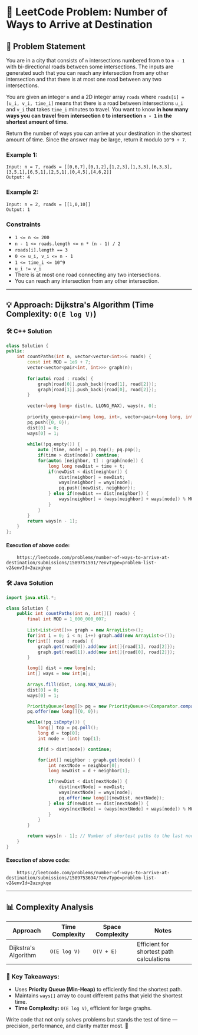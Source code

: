 # 🧠 LeetCode Problem: Number of Ways to Arrive at Destination

## 📌 Problem Statement
You are in a city that consists of `n` intersections numbered from `0` to `n - 1` with bi-directional roads between some intersections. The inputs are generated such that you can reach any intersection from any other intersection and that there is at most one road between any two intersections.

You are given an integer `n` and a 2D integer array `roads` where `roads[i] = [u_i, v_i, time_i]` means that there is a road between intersections `u_i` and `v_i` that takes `time_i` minutes to travel. You want to know **in how many ways you can travel from intersection `0` to intersection `n - 1` in the shortest amount of time**.

Return the number of ways you can arrive at your destination in the shortest amount of time. Since the answer may be large, return it modulo `10^9 + 7`.

### Example 1:
```plaintext
Input: n = 7, roads = [[0,6,7],[0,1,2],[1,2,3],[1,3,3],[6,3,3],[3,5,1],[6,5,1],[2,5,1],[0,4,5],[4,6,2]]
Output: 4
```

### Example 2:
```plaintext
Input: n = 2, roads = [[1,0,10]]
Output: 1
```

### Constraints
- `1 <= n <= 200`
- `n - 1 <= roads.length <= n * (n - 1) / 2`
- `roads[i].length == 3`
- `0 <= u_i, v_i <= n - 1`
- `1 <= time_i <= 10^9`
- `u_i != v_i`
- There is at most one road connecting any two intersections.
- You can reach any intersection from any other intersection.

---

## 💡 Approach: Dijkstra's Algorithm (Time Complexity: `O(E log V)`)  

### 🛠️ C++ Solution
```cpp
class Solution {
public:
    int countPaths(int n, vector<vector<int>>& roads) {
        const int MOD = 1e9 + 7;
        vector<vector<pair<int, int>>> graph(n);
        
        for(auto& road : roads) {
            graph[road[0]].push_back({road[1], road[2]});
            graph[road[1]].push_back({road[0], road[2]});
        }
        
        vector<long long> dist(n, LLONG_MAX), ways(n, 0);
        
        priority_queue<pair<long long, int>, vector<pair<long long, int>>, greater<>> pq;
        pq.push({0, 0});
        dist[0] = 0;
        ways[0] = 1;
        
        while(!pq.empty()) {
            auto [time, node] = pq.top(); pq.pop();
            if(time > dist[node]) continue;
            for(auto& [neighbor, t] : graph[node]) {
                long long newDist = time + t;
                if(newDist < dist[neighbor]) {
                    dist[neighbor] = newDist;
                    ways[neighbor] = ways[node];
                    pq.push({newDist, neighbor});
                } else if(newDist == dist[neighbor]) {
                    ways[neighbor] = (ways[neighbor] + ways[node]) % MOD;
                }
            }
        }
        return ways[n - 1];
    }
};
```

#### Execution of above code:
```link
    https://leetcode.com/problems/number-of-ways-to-arrive-at-destination/submissions/1589751591/?envType=problem-list-v2&envId=2uzxgkqe
```

### 🛠️ Java Solution
```java
import java.util.*;

class Solution {
    public int countPaths(int n, int[][] roads) {
        final int MOD = 1_000_000_007;
        
        List<List<int[]>> graph = new ArrayList<>();
        for(int i = 0; i < n; i++) graph.add(new ArrayList<>());
        for(int[] road : roads) {
            graph.get(road[0]).add(new int[]{road[1], road[2]});
            graph.get(road[1]).add(new int[]{road[0], road[2]});
        }

        long[] dist = new long[n];
        int[] ways = new int[n];
        
        Arrays.fill(dist, Long.MAX_VALUE);
        dist[0] = 0;
        ways[0] = 1;

        PriorityQueue<long[]> pq = new PriorityQueue<>(Comparator.comparingLong(a -> a[0]));
        pq.offer(new long[]{0, 0});

        while(!pq.isEmpty()) {
            long[] top = pq.poll();
            long d = top[0];
            int node = (int) top[1];

            if(d > dist[node]) continue;

            for(int[] neighbor : graph.get(node)) {
                int nextNode = neighbor[0];
                long newDist = d + neighbor[1];

                if(newDist < dist[nextNode]) {
                    dist[nextNode] = newDist;
                    ways[nextNode] = ways[node];
                    pq.offer(new long[]{newDist, nextNode});
                } else if(newDist == dist[nextNode]) {
                    ways[nextNode] = (ways[nextNode] + ways[node]) % MOD;
                }
            }
        }

        return ways[n - 1]; // Number of shortest paths to the last node
    }
}
```

#### Execution of above code:
```link
    https://leetcode.com/problems/number-of-ways-to-arrive-at-destination/submissions/1589753694/?envType=problem-list-v2&envId=2uzxgkqe
```

---

## 📊 Complexity Analysis

| Approach    | Time Complexity | Space Complexity | Notes |
|------------|----------------|----------------|--------|
| Dijkstra's Algorithm | `O(E log V)` | `O(V + E)` | Efficient for shortest path calculations |

### 🔑 Key Takeaways:
- Uses **Priority Queue (Min-Heap)** to efficiently find the shortest path.
- Maintains `ways[]` array to count different paths that yield the shortest time.
- **Time Complexity:** `O(E log V)`, efficient for large graphs.

Write code that not only solves problems but stands the test of time — precision, performance, and clarity matter most. 🎯
